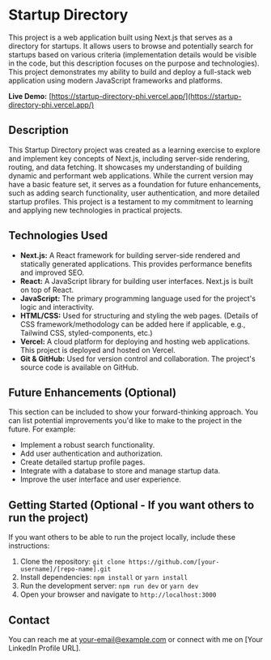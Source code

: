 # Startup Directory

This project is a web application built using Next.js that serves as a directory for startups. It allows users to browse and potentially search for startups based on various criteria (implementation details would be visible in the code, but this description focuses on the purpose and technologies).  This project demonstrates my ability to build and deploy a full-stack web application using modern JavaScript frameworks and platforms.

**Live Demo:** [https://startup-directory-phi.vercel.app/](https://startup-directory-phi.vercel.app/)

## Description

This Startup Directory project was created as a learning exercise to explore and implement key concepts of Next.js, including server-side rendering, routing, and data fetching.  It showcases my understanding of building dynamic and performant web applications.  While the current version may have a basic feature set, it serves as a foundation for future enhancements, such as adding search functionality, user authentication, and more detailed startup profiles.  This project is a testament to my commitment to learning and applying new technologies in practical projects.

## Technologies Used

*   **Next.js:** A React framework for building server-side rendered and statically generated applications.  This provides performance benefits and improved SEO.
*   **React:** A JavaScript library for building user interfaces.  Next.js is built on top of React.
*   **JavaScript:** The primary programming language used for the project's logic and interactivity.
*   **HTML/CSS:** Used for structuring and styling the web pages. (Details of CSS framework/methodology can be added here if applicable, e.g., Tailwind CSS, styled-components, etc.)
*   **Vercel:** A cloud platform for deploying and hosting web applications.  This project is deployed and hosted on Vercel.
*   **Git & GitHub:** Used for version control and collaboration.  The project's source code is available on GitHub.

## Future Enhancements (Optional)

This section can be included to show your forward-thinking approach.  You can list potential improvements you'd like to make to the project in the future.  For example:

*   Implement a robust search functionality.
*   Add user authentication and authorization.
*   Create detailed startup profile pages.
*   Integrate with a database to store and manage startup data.
*   Improve the user interface and user experience.

## Getting Started (Optional - If you want others to run the project)

If you want others to be able to run the project locally, include these instructions:

1.  Clone the repository: `git clone https://github.com/[your-username]/[repo-name].git`
2.  Install dependencies: `npm install` or `yarn install`
3.  Run the development server: `npm run dev` or `yarn dev`
4.  Open your browser and navigate to `http://localhost:3000`

## Contact

You can reach me at [your-email@example.com](mailto:your-email@example.com) or connect with me on [Your LinkedIn Profile URL].
